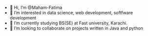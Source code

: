 - 👋 Hi, I’m @Maham-Fatima
- 👀 I’m interested in data science, web development, softfware development
- 🌱 I’m currently studying BS(SE) at Fast university, Karachi. 
- 💞️ I’m looking to collaborate on projects written in Java and python

<!---
Maham-Fatima/Maham-Fatima is a ✨ special ✨ repository because its `README.md` (this file) appears on your GitHub profile.
You can click the Preview link to take a look at your changes.
--->
